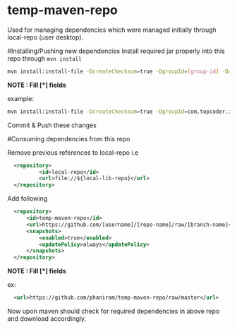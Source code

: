 # temp-maven-repo
Used for managing dependencies which were managed initially through local-repo (user desktop).

#Installing/Pushing new dependencies
Install required jar properly into this repo through `mvn install`

```sh
mvn install:install-file -DcreateChecksum=true -DgroupId=[group-id] -DartifactId=[artifact-id] -Dversion=[version] -DmodelVersion=[DmodelVersion] -Dpackaging=[packaging-format] -Dfile=[path-to-file] -DlocalRepositoryPath=[path-to-git-repo]
```

**NOTE : Fill [*] fields**

example: 
```sh
mvn install:install-file -DcreateChecksum=true -DgroupId=com.topcoder.internal -DartifactId=shared -Dversion=1.0.0 -DmodelVersion=4.0.0 -Dpackaging=jar -Dfile=ap-project-microservice/lib/com/topcoder/internal/shared/1.0.0/shared-1.0.0.jar -DlocalRepositoryPath=temp-maven-repo
```

Commit & Push these changes

#Consuming dependencies from this repo

Remove previous references to local-repo i.e

```xml
  <repository>
          <id>local-repo</id>
          <url>file://${local-lib-repo}</url>
  </repository>
```
Add following 
```xml
  <repository>
      <id>temp-maven-repo</id>
      <url>https://github.com/[username]/[repo-name]/raw/[branch-name]</url>
      <snapshots>
          <enabled>true</enabled>
          <updatePolicy>always</updatePolicy>
      </snapshots>
  </repository>
```
**NOTE : Fill [*] fields**

ex: 
```xml
  <url>https://github.com/phaniram/temp-maven-repo/raw/master</url>
```
Now upon maven should check for required dependencies in above repo and download accordingly.
